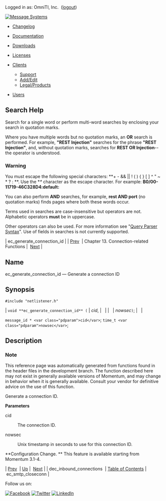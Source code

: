 Logged in as: OmniTI, Inc.  ([logout](https://support.messagesystems.com/logout.php))

[![Message Systems](https://support.messagesystems.com/images/ms-white205.png)](https://support.messagesystems.com/start.php) 

*   [Changelog](https://support.messagesystems.com/start.php?show=changelog)
*   [Documentation](https://support.messagesystems.com/docs/)
*   [Downloads](https://support.messagesystems.com/start.php)

*   [Licenses](https://support.messagesystems.com/license_summary.php)
*   <a href="">Clients</a>
    *   [Support](https://support.messagesystems.com/cs.php)
    *   [Add/Edit](https://support.messagesystems.com/edit_client.php)
    *   [Legal/Products](https://support.messagesystems.com/edit_products.php)
*   [Users](https://support.messagesystems.com/edit_customer.php)

## Search Help

Search for a single word or perform multi-word searches by enclosing your search in quotation marks.

Where you have multiple words but no quotation marks, an **OR** search is performed. For example, **"REST Injection"** searches for the phrase **"REST Injection"**, and, without quotation marks, searches for **REST OR Injection**--the operator is understood.

### Warning

You must escape the following special characters: **+ - && || ! ( ) { } [ ] ^ " ~ * ? : \**. Use the **\** character as the escape character. For example: **B0/00-11719-46C328D4\:default\:**

You can also perform **AND** searches, for example, **rest AND port** (no quotation marks) finds pages where both these words occur.

Terms used in searches are case-insensitive but operators are not. Alphabetic operators **must** be in uppercase.

Other operators can also be used. For more information see "[Query Parser Syntax](https://lucene.apache.org/core/old_versioned_docs/versions/3_0_0/queryparsersyntax.html)". Use of fields in searches is not currently supported.

| ec_generate_connection_id |
| [Prev](apis.dec_inbound_connections.php)  | Chapter 13. Connection-related Functions |  [Next](apis.ec_smtp_closeconn.php) |

<a name="apis.ec_generate_connection_id"></a>
## Name

ec_generate_connection_id — Generate a connection ID

## Synopsis

`#include "netlistener.h"`

| `void **ec_generate_connection_id** (` | <var class="pdparam">cid</var>, |   |
|   | <var class="pdparam">nowsec</var>`)`; |   |

`message_id * <var class="pdparam">cid</var>`;
`time_t <var class="pdparam">nowsec</var>`;<a name="idp21552112"></a>
## Description

### Note

This reference page was automatically generated from functions found in the header files in the development branch. The function described here may not exist in generally available versions of Momentum, and may change in behavior when it is generally available. Consult your vendor for definitive advice on the use of this function.

Generate a connection ID.

**Parameters**

<dl class="variablelist">

<dt>cid</dt>

<dd>

The connection ID.

</dd>

<dt>nowsec</dt>

<dd>

Unix timestamp in seconds to use for this connection ID.

</dd>

</dl>

**Configuration Change. ** This feature is available starting from Momentum 3.1-4.

| [Prev](apis.dec_inbound_connections.php)  | [Up](connection.php) |  [Next](apis.ec_smtp_closeconn.php) |
| dec_inbound_connections  | [Table of Contents](index.php) |  ec_smtp_closeconn |

Follow us on:

[![Facebook](https://support.messagesystems.com/images/icon-facebook.png)](http://www.facebook.com/messagesystems) [![Twitter](https://support.messagesystems.com/images/icon-twitter.png)](http://twitter.com/#!/MessageSystems) [![LinkedIn](https://support.messagesystems.com/images/icon-linkedin.png)](http://www.linkedin.com/company/message-systems)